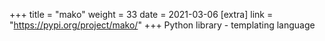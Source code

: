 +++
title = "mako"
weight = 33
date = 2021-03-06
[extra]
link = "https://pypi.org/project/mako/"
+++
Python library - templating language

